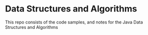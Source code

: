 # Data Structures and Algorithms

This repo consists of the code samples, and notes for the Java Data Structures and Algorithms